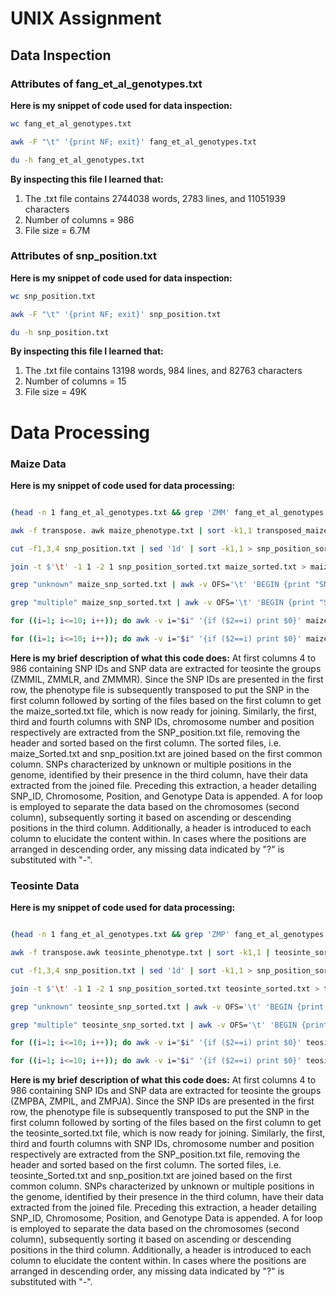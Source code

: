 # UNIX Assignment

## Data Inspection

### Attributes of fang_et_al_genotypes.txt

**Here is my snippet of code used for data inspection:**

```sh
wc fang_et_al_genotypes.txt

awk -F "\t" '{print NF; exit}' fang_et_al_genotypes.txt

du -h fang_et_al_genotypes.txt
```

**By inspecting this file I learned that:**

1. The .txt file contains 2744038 words, 2783 lines, and 11051939 characters
2. Number of columns = 986 
3. File size = 6.7M

### Attributes of snp_position.txt

**Here is my snippet of code used for data inspection:**

```sh
wc snp_position.txt

awk -F "\t" '{print NF; exit}' snp_position.txt

du -h snp_position.txt
```
**By inspecting this file I learned that:**

1. The .txt file contains 13198 words, 984 lines, and 82763 characters
2. Number of columns = 15 
3. File size = 49K

# Data Processing

### Maize Data

**Here is my snippet of code used for data processing:**
```sh

(head -n 1 fang_et_al_genotypes.txt && grep 'ZMM' fang_et_al_genotypes.txt) | cut -f 4-986 > maize_phenotype.txt

awk -f transpose. awk maize_phenotype.txt | sort -k1,1 transposed_maize_phenotype.txt > maize_sorted.txt

cut -f1,3,4 snp_position.txt | sed '1d' | sort -k1,1 > snp_position_sorted.txt

join -t $'\t' -1 1 -2 1 snp_position_sorted.txt maize_sorted.txt > maize_snp_sorted.txt

grep "unknown" maize_snp_sorted.txt | awk -v OFS='\t' 'BEGIN {print "SNP-ID", "Chromosome", "Location", "Genotype_Data"} {print}' > unknown_maize_SNP.txt

grep "multiple" maize_snp_sorted.txt | awk -v OFS='\t' 'BEGIN {print "SNP-ID", "Chromosome", "Location", "Genotype_Data"} {print}' > multiple_maize_SNP.txt

for ((i=1; i<=10; i++)); do awk -v i="$i" '{if ($2==i) print $0}' maize_snp_sorted.txt |awk -v OFS='\t' 'BEGIN {print "SNP_ID", "Chromosome", "Position", "Genotype_data"}{print}'| sort -k3,3n |> chr"$i"_maize_increasing.txt; done

for ((i=1; i<=10; i++)); do awk -v i="$i" '{if ($2==i) print $0}' maize_snp_sorted.txt  awk -v OFS='\t' 'BEGIN{print "SNP_ID", "Chromosome", "Position", "Genotype_data"}{print}' | sort -k3,3nr | sed 's/?/-/g' > chr"$i"_maize_decreasing.txt; done
```


**Here is my brief description of what this code does:**
At first columns 4 to 986  containing SNP IDs and SNP data are extracted for teosinte the groups (ZMMIL, ZMMLR, and ZMMMR). Since the SNP IDs are presented in the first row, the phenotype file is subsequently transposed to put the SNP in the first column followed by sorting of the files based on the first column to get the maize_sorted.txt file, which is now ready for joining. Similarly, the first, third and fourth columns with SNP IDs, chromosome number and position respectively are extracted from the SNP_position.txt file, removing the header and sorted based on the first column.
The sorted files, i.e. maize_Sorted.txt and snp_position.txt are joined based on the first common column.
SNPs characterized by unknown or multiple positions in the genome, identified by their presence in the third column, have their data extracted from the joined file. Preceding this extraction, a header detailing SNP_ID, Chromosome, Position, and Genotype Data is appended. 
A for loop is employed to separate the data based on the chromosomes (second column), subsequently sorting it based on ascending or descending positions in the third column. Additionally, a header is introduced to each column to elucidate the content within. In cases where the positions are arranged in descending order, any missing data indicated by "?" is substituted with "-". 
### Teosinte Data

**Here is my snippet of code used for data processing:**

```sh

(head -n 1 fang_et_al_genotypes.txt && grep 'ZMP' fang_et_al_genotypes.txt) | cut -f 4-986 > teosinte_phenotype.txt

awk -f transpose.awk teosinte_phenotype.txt | sort -k1,1 | teosinte_sorted.txt

cut -f1,3,4 snp_position.txt | sed '1d' | sort -k1,1 > snp_position_sorted.txt

join -t $'\t' -1 1 -2 1 snp_position_sorted.txt teosinte_sorted.txt > teosinte_snp_sorted.txt

grep "unknown" teosinte_snp_sorted.txt | awk -v OFS='\t' 'BEGIN {print "SNP-ID", "Chromosome", "Location", "Genotype_Data"} {print}' > unknown_teosinte_SNP.txt

grep "multiple" teosinte_snp_sorted.txt | awk -v OFS='\t' 'BEGIN {print "SNP-ID", "Chromosome", "Location", "Genotype_Data"} {print}' > multiple_teosinte_SNP.txt

for ((i=1; i<=10; i++)); do awk -v i="$i" '{if ($2==i) print $0}' teosinte_snp_sorted.txt | awk -v OFS='\t' 'BEGIN {print "SNP_ID", "Chromosome", "Position", "Genotype_data"}{print}' | sort -k3,3n> chr"$i"_teosinte_increasing.txt; done

for ((i=1; i<=10; i++)); do awk -v i="$i" '{if ($2==i) print $0}' teosinte_snp_sorted.txt | awk -v OFS='\t' 'BEGIN{print "SNP_ID", "Chromosome", "Position", "Genotype_data"}{print}' | sort -k3,3nr | sed 's/?/-/g'> chr"$i"_teosinte_decreasing.txt; done
```

**Here is my brief description of what this code does:**
At first columns 4 to 986 containing SNP IDs and SNP data are extracted for teosinte the groups (ZMPBA, ZMPIL, and ZMPJA). Since the SNP IDs are presented in the first row, the phenotype file is subsequently transposed to put the SNP in the first column followed by sorting of the files based on the first column to get the teosinte_sorted.txt file, which is now ready for joining. Similarly, the first, third and fourth columns with SNP IDs, chromosome number and position respectively are extracted from the SNP_position.txt file, removing the header and sorted based on the first column.
The sorted files, i.e. teosinte_Sorted.txt and snp_position.txt are joined based on the first common column.
SNPs characterized by unknown or multiple positions in the genome, identified by their presence in the third column, have their data extracted from the joined file. Preceding this extraction, a header detailing SNP_ID, Chromosome, Position, and Genotype Data is appended. 
A for loop is employed to separate the data based on the chromosomes (second column), subsequently sorting it based on ascending or descending positions in the third column. Additionally, a header is introduced to each column to elucidate the content within. In cases where the positions are arranged in descending order, any missing data indicated by "?" is substituted with "-".


